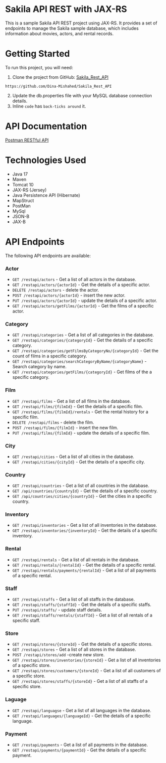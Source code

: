 # Sakila API REST with JAX-RS
This is a sample Sakila API REST project using JAX-RS. It provides a set of endpoints to manage the Sakila sample database, which includes information about movies, actors, and rental records.
# Getting Started
To run this project, you will need:
1. Clone the project from GitHub:
  [Sakila_Rest_API](https://github.com/Dina-Mishahed/Sakila_Rest_API)
```
https://github.com/Dina-Mishahed/Sakila_Rest_API
```
2. Update the db.properties file with your MySQL database connection details.
3. Inline `code` has `back-ticks around` it.



# API Documentation

[Postman RESTful API](https://documenter.getpostman.com/view/15142862/2s93Y5PKhB)

# Technologies Used 
* Java 17
* Maven
* Tomcat 10
* JAX-RS (Jersey)
* Java Persistence API (Hibernate)
* MapStruct
* PostMan
* MySql
* JSON-B
* JAX-B
# API Endpoints

The following API endpoints are available:

### Actor
- `GET /restapi/actors` - Get a list of all actors in the database.
- `GET /restapi/actors/{actorId}` - Get the details of a specific actor.
- `DELETE /restapi/actors` -  delete the actor.
- `POST /restapi/actors/{actorId}` - insert the new actor.
- `PUT /restapi/actors/{actorId}` - update the details of a specific actor.
- `GET /restapi/actors/getFilms/{actorId}` - Get the films of a specific actor.

### Category
- `GET /restapi/categories` - Get a list of all categories in the database.
- `GET /restapi/categories/{categoryId}` - Get the details of a specific category.
- `GET /restapi/categories/getFilmsByCategoryNo/{categoryId}` - Get the count of films in a specific category.
- `GET /restapi/categories/searchCategoryByName/{categoryName}` - Search category by name.
- `GET /restapi/categories/getFilms/{categoryId}` - Get films of the a specific category.


### Film
- `GET /restapi/films` - Get a list of all films in the database.
- `GET /restapi/films/{filmId}` - Get the details of a specific film.
- `GET /restapi/films/{filmId}/rentals` - Get the rental history for a specific film.
- `DELETE /restapi/films` -  delete the film.
- `POST /restapi/films/{filmId}` - insert the new film.
- `PUT /restapi/films/{filmId}` - update the details of a specific film.

### City
- `GET /restapi/cities` - Get a list of all cities in the database.
- `GET /restapi/cities/{cityId}` - Get the details of a specific city.

### Country
- `GET /restapi/countries` - Get a list of all countries in the database.
- `GET /api/countries/{countryId}` - Get the details of a specific country.
- `GET /api/countries/cities/{countryId}` - Get the cities in a specific country.

### Inventory
- `GET /restapi/inventories` - Get a list of all inventories in the database.
- `GET /restapi/inventories/{inventoryId}` - Get the details of a specific inventory.


### Rental
- `GET /restapi/rentals` - Get a list of all rentals in the database.
- `GET /restapi/rentals/{rentalId}` - Get the details of a specific rental.
- `GET /restapi/rentals/payments/{rentalId}` - Get a list of all payments of a specific rental.

### Staff
- `GET /restapi/staffs` - Get a list of all staffs in the database.
- `GET /restapi/staffs/{staffId}` - Get the details of a specific staffs.
- `PUT /restapi/staffs/` - update staff details.
- `GET /restapi/staffs/rentals/{staffId}` - Get a list of all rentals of a specific staff.

### Store
- `GET /restapi/stores/{storeId}` - Get the details of a specific stores.
- `GET /restapi/stores` - Get a list of all stores in the database.
- `POST /restapi/stores/add` -create new store.
- `GET /restapi/stores/inventories/{storeId}` - Get a list of all inventories of a specific store.
- `GET /restapi/stores/customers/{storeId}` - Get a list of all customers of a specific store.
- `GET /restapi/stores/staffs/{storeId}` -  Get a list of all staffs of a specific store.

### Laguage
- `GET /restapi/languagse` - Get a list of all languages in the database.
- `GET /restapi/languages/{languageId}` - Get the details of a specific language.

### Payment
- `GET /restapi/payments` - Get a list of all payments in the database.
- `GET /restapi/payments/{paymentId}` - Get the details of a specific payment.

